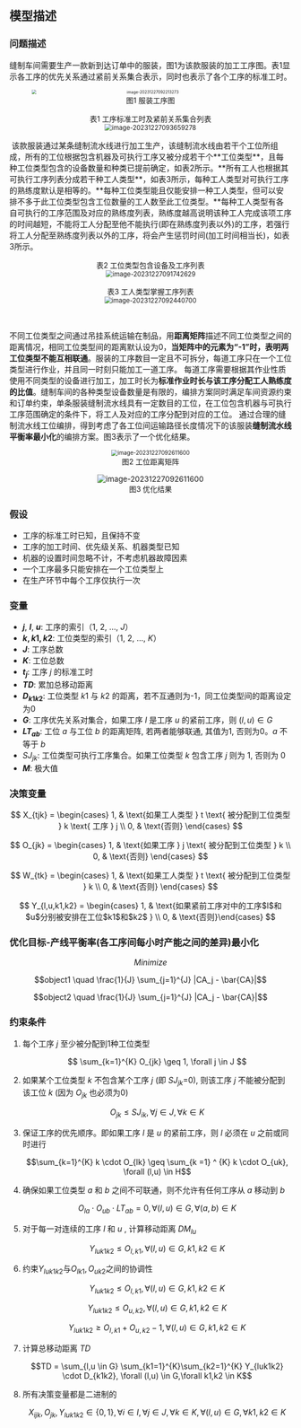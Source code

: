 ## 模型描述

### 问题描述

​	缝制车间需要生产一款新到达订单中的服装，图1为该款服装的加工工序图。表1显示各工序的优先关系通过紧前关系集合表示，同时也表示了各个工序的标准工时。

<figure style="text-align: center;">
    <img src="C:\Users\Acer\AppData\Roaming\Typora\typora-user-images\image-20231228095658997.png" alt="image-20231227092213273" style="zoom: 50%; display: block; margin-left: auto; margin-right: auto;" />
    <figcaption style="text-align: center;font-size: small;">图1 服装工序图</figcaption>
</figure>

<figure style="text-align: center;">
    <figcaption style="text-align: center;font-size: small;">表1 工序标准工时及紧前关系集合列表</figcaption>
    <img src="C:\Users\Acer\AppData\Roaming\Typora\typora-user-images\image-20231229091533785.png" alt="image-20231227093659278" style="zoom:80%;" />
</figure>	
​	该款服装通过某条缝制流水线进行加工生产，该缝制流水线由若干个工位所组成，所有的工位根据包含机器及可执行工序又被分成若干个**工位类型**，且每种工位类型包含的设备数量和种类已提前确定，如表2所示。**所有工人也根据其可执行工序列表分成若干种工人类型**，如表3所示，每种工人类型对可执行工序的熟练度默认是相等的。**每种工位类型能且仅能安排一种工人类型，但可以安排不多于此工位类型包含工位数量的工人数至此工位类型。**每种工人类型有各自可执行的工序范围及对应的熟练度列表，熟练度越高说明该种工人完成该项工序的时间越短，不能将工人分配至他不能执行(即在熟练度列表以外)的工序，若强行将工人分配至熟练度列表以外的工序，将会产生惩罚时间(加工时间相当长)，如表3所示。

<figure style="text-align: center;">
    <figcaption style="text-align: center;font-size: small;">表2 工位类型包含设备及工序列表</figcaption>
    <img src="C:\Users\Acer\AppData\Roaming\Typora\typora-user-images\image-20240104102841245.png" alt="image-20231227091742629" style="zoom: 80%;" />
</figure>


<figure style="text-align: center;">
    <figcaption style="text-align: center;font-size: small;">表3 工人类型掌握工序列表</figcaption>
    <img src="C:\Users\Acer\AppData\Roaming\Typora\typora-user-images\image-20240104112637564.png" alt="image-20231227092440700" style="zoom:80%;" />
</figure>

​	

​	不同工位类型之间通过吊挂系统运输在制品，用**距离矩阵**描述不同工位类型之间的距离情况，相同工位类型间的距离默认设为0，**当矩阵中的元素为“-1”时，表明两工位类型不能互相联通**。服装的工序数目一定且不可拆分，每道工序只在一个工位类型进行作业，并且同一时刻只能加工一道工序。 每道工序需要根据其作业性质使用不同类型的设备进行加工，加工时长为**标准作业时长与该工序分配工人熟练度的比值**。缝制车间的各种类型设备数量是有限的，编排方案同时满足车间资源约束和订单约束，单条服装缝制流水线具有一定数目的工位，在工位包含机器与可执行工序范围确定的条件下，将工人及对应的工序分配到对应的工位。 通过合理的缝制流水线工位编排，得到考虑了各工位间运输路径长度情况下的该服装**缝制流水线平衡率最小化**的编排方案。图3表示了一个优化结果。

<figure style="text-align: center;">
    <img src="C:\Users\Acer\AppData\Roaming\Typora\typora-user-images\image-20240104103746373.png" alt="image-20231227092611600" style="zoom:70%;" />
    <figcaption style="text-align: center;font-size: small;">图2 工位距离矩阵</figcaption>
</figure>


<figure style="text-align: center;">
    <img src="C:\Users\Acer\Documents\Tencent Files\1529507970\nt_qq\nt_data\Pic\2024-01\Ori\fcf74df3f14f6740b4ce09dcad164047.png" alt="image-20231227092611600" style="zoom:95%;" />
    <figcaption style="text-align: center;font-size: small;">图3 优化结果</figcaption>
</figure>



### 假设

- 工序的标准工时已知，且保持不变
- 工序的加工时间、优先级关系、机器类型已知
- 机器的设置时间忽略不计，不考虑机器故障因素
- 一个工序最多只能安排在一个工位类型上
- 在生产环节中每个工序仅执行一次

### 变量

- **$j$**, **$l$**, **$u$**: 工序的索引（1, 2, ..., $J$）
- **$k,k1,k2$**: 工位类型的索引（1, 2, ..., $K$）
- **$J$**: 工序总数
- **$K$**: 工位总数
- **$t_j$**: 工序 $j$ 的标准工时
- **$TD$**: 累加总移动距离
- **$D_{k1k2}$**: 工位类型 $k1$ 与 $k2$ 的距离，若不互通则为-1，同工位类型间的距离设定为0
- **$G$**: 工序优先关系对集合，如果工序 $l$ 是工序 $u$ 的紧前工序，则 $(l, u) \in G$
- **$LT_{ab}$**: 工位 $a$ 与工位 $b$ 的距离矩阵, 若两者能够联通, 其值为1, 否则为0。$a$  不等于 $b$ 
- $SJ_{jk}$: 工位类型可执行工序集合。如果工位类型 $k$ 包含工序 $j$ 则为 1, 否则为 0
- **$M$**: 极大值



### 决策变量

$$
X_{tjk} =    
\begin{cases}    
1, & \text{如果工人类型 } t \text{ 被分配到工位类型 } k \text{ 工序 } j  \\   
 0, & \text{否则}   
\end{cases}
$$

$$
O_{jk} =   
\begin{cases}   
1, & \text{如果工序 } j \text{ 被分配到工位类型 } k \\  
 0, & \text{否则}  
\end{cases}
$$

$$
W_{tk} =  
\begin{cases}  
1, & \text{如果工人类型 } t \text{ 被分配到工位类型 } k \\ 
 0, & \text{否则}
\end{cases}
$$

$$
Y_{l,u,k1,k2} =  \begin{cases}  1, & \text{如果紧前工序对中的工序$l$和$u$分别被安排在工位$k1$和$k2$ }  \\ 0, & \text{否则}\end{cases}
$$



### 优化目标-产线平衡率(各工序间每小时产能之间的差异)最小化

$$Minimize$$

$$object1 \quad \frac{1}{J} \sum_{j=1}^{J} |CA_j - \bar{CA}|$$

$$object2 \quad \frac{1}{J} \sum_{j=1}^{J} |CA_j - \bar{CA}|$$



### 约束条件

1. 每个工序 $j$ 至少被分配到1种工位类型

   $$ \sum_{k=1}^{K} O_{jk} \geq 1,  \forall j \in J $$

2. 如果某个工位类型 $k$ 不包含某个工序 $j$ (即 $SJ_{jk}$=0), 则该工序 $j$ 不能被分配到该工位  $k$ (因为 $O_{jk}$ 也必须为0)

   $$ O_{jk} \leq SJ_{ik}, \forall j \in J, \forall k \in K $$

3. 保证工序的优先顺序。即如果工序 $l$ 是 $u$ 的紧前工序，则 $l$ 必须在 $u$ 之前或同时进行  

   $$\sum_{k=1}^{K} k \cdot O_{lk} \geq \sum_{k =1} ^ {K} k \cdot O_{uk},  \forall (l,u) \in H$$

4. 确保如果工位类型  $a$ 和 $b$ 之间不可联通，则不允许有任何工序从 $a$ 移动到 $b$ 

   $$ O_{la} \cdot O_{ub} \cdot LT_{ab}=0,  \forall (l,u) \in G, \forall (a,b) \in K $$

5. 对于每一对连续的工序  $l$ 和 $u$ , 计算移动距离 $DM_{lu}$ 

   $$Y_{luk1k2} \leq O_{l,k1},  \forall (l,u) \in G,k1,k2 \in K$$

6. 约束$Y_{luk1k2}$与$O_{lk1},O_{uk2}$之间的协调性

   $$Y_{luk1k2} \leq O_{l,k1},  \forall (l,u) \in G,k1,k2 \in K$$

   $$Y_{luk1k2} \leq O_{u,k2},  \forall (l,u) \in G,k1,k2 \in K$$

   $$Y_{luk1k2} \geq O_{l,k1}+O_{u,k2}-1,  \forall (l,u) \in G,k1,k2 \in K$$

7. 计算总移动距离 $TD$ 

   $$TD = \sum_{l,u \in G} \sum_{k1=1}^{K}\sum_{k2=1}^{K} Y_{luk1k2} \cdot D_{k1k2},  \forall (l,u) \in G,\forall k1,k2 \in K$$

8. 所有决策变量都是二进制的

   $$ X_{ijk}, O_{jk}, Y_{luk1k2}  \in \{0,1\},  \forall i \in I,  \forall j \in J,  \forall k \in K, \forall (l,u) \in G,\forall k1,k2 \in K$$

